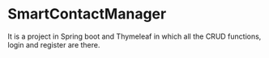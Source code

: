 # SmartContactManager
It is a project in Spring boot and Thymeleaf in which all the CRUD functions, login and register are there. 
